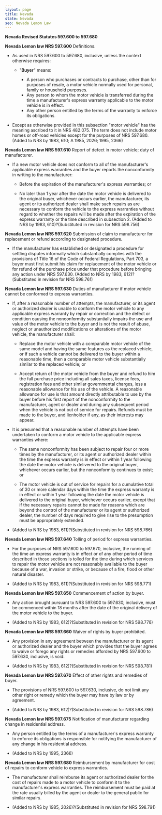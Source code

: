 ```yaml
---
layout: page
title: Nevada
state: Nevada
seo: Nevada Lemon Law
---
```


**Nevada Revised Statutes 597.600 to 597.680** 

**Nevada Lemon law NRS 597.600** Definitions.

- As used in NRS 597.600 to 597.680, inclusive, unless the context otherwise requires:

	- "**Buyer**" means: 

		- A person who purchases or contracts to purchase, other than for purposes of resale, a motor vehicle normally used for personal, family or household purposes.
  		- Any person to whom the motor vehicle is transferred during the time a manufacturer's express warranty applicable to the motor vehicle is in effect. 
  		- Any other person entitled by the terms of the warranty to enforce its obligations.

- Except as otherwise provided in this subsection "motor vehicle" has the meaning ascribed to it in NRS 482.075. The term does not include motor homes or off-road vehicles except for the purposes of NRS 597.680.
(Added to NRS by 1983, 610; A 1985, 2026; 1995, 2366)

**Nevada Lemon law NRS 597.610** Report of defect in motor vehicle; duty of manufacturer.

- If a new motor vehicle does not conform to all of the manufacturer's applicable express warranties and the buyer reports the nonconformity in writing to the manufacturer: 

	- Before the expiration of the manufacturer's express warranties; or 

	- No later than 1 year after the date the motor vehicle is delivered to the original buyer, whichever occurs earlier, the manufacturer, its agent or its authorized dealer shall make such repairs as are necessary to conform the vehicle to the express warranties without regard to whether the repairs will be made after the expiration of the express warranty or the time described in subsection 2. (Added to NRS by 1983, 610)?(Substituted in revision for NRS 598.756)

**Nevada Lemon law NRS 597.620** Submission of claim to manufacturer for replacement or refund according to designated procedure.

- If the manufacturer has established or designated a procedure for settling disputes informally which substantially complies with the provisions of Title 16 of the Code of Federal Regulations, Part 703, a buyer must first submit his claim for replacement of the motor vehicle or for refund of the purchase price under that procedure before bringing any action under NRS 597.630. (Added to NRS by 1983, 612)?(Substituted in revision for NRS 598.761)

**Nevada Lemon law NRS 597.630** Duties of manufacturer if motor vehicle cannot be conformed to express warranties.

- If, after a reasonable number of attempts, the manufacturer, or its agent or authorized dealer is unable to conform the motor vehicle to any applicable express warranty by repair or correction and the defect or condition causing the nonconformity substantially impairs the use and value of the motor vehicle to the buyer and is not the result of abuse, neglect or unauthorized modifications or alterations of the motor vehicle, the manufacturer shall: 

  - Replace the motor vehicle with a comparable motor vehicle of the same model and having the same features as the replaced vehicle, or if such a vehicle cannot be delivered to the buyer within a reasonable time, then a comparable motor vehicle substantially similar to the replaced vehicle; or 
  
  - Accept return of the motor vehicle from the buyer and refund to him the full purchase price including all sales taxes, license fees, registration fees and other similar governmental charges, less a reasonable allowance for his use of the vehicle. A reasonable allowance for use is that amount directly attributable to use by the buyer before his first report of the nonconformity to the manufacturer, agent or dealer and during any subsequent period when the vehicle is not out of service for repairs. Refunds must be made to the buyer, and lienholder if any, as their interests may appear.
 
- It is presumed that a reasonable number of attempts have been undertaken to conform a motor vehicle to the applicable express warranties where: 

  - The same nonconformity has been subject to repair four or more times by the manufacturer, or its agent or authorized dealer within the time the express warranty is in effect or within 1 year following the date the motor vehicle is delivered to the original buyer, whichever occurs earlier, but the nonconformity continues to exist; or 
  
  - The motor vehicle is out of service for repairs for a cumulative total of 30 or more calendar days within the time the express warranty is in effect or within 1 year following the date the motor vehicle is delivered to the original buyer, whichever occurs earlier, except that if the necessary repairs cannot be made for reasons which are beyond the control of the manufacturer or its agent or authorized dealer, the number of days required to give rise to the presumption must be appropriately extended.

- (Added to NRS by 1983, 611)?(Substituted in revision for NRS 598.766)

**Nevada Lemon law NRS 597.640** Tolling of period for express warranties.

- For the purposes of NRS 597.600 to 597.670, inclusive, the running of the time an express warranty is in effect or of any other period of time described in those sections is tolled for the time during which services to repair the motor vehicle are not reasonably available to the buyer because of a war, invasion or strike, or because of a fire, flood or other natural disaster.

- (Added to NRS by 1983, 611)?(Substituted in revision for NRS 598.771)

**Nevada Lemon law NRS 597.650** Commencement of action by buyer.

- Any action brought pursuant to NRS 597.600 to 597.630, inclusive, must be commenced within 18 months after the date of the original delivery of the motor vehicle to the buyer.

- (Added to NRS by 1983, 612)?(Substituted in revision for NRS 598.776)

**Nevada Lemon law NRS 597.660** Waiver of rights by buyer prohibited.

- Any provision in any agreement between the manufacturer or its agent or authorized dealer and the buyer which provides that the buyer agrees to waive or forego any rights or remedies afforded by NRS 597.600 to 597.630, inclusive, is void.

- (Added to NRS by 1983, 612)?(Substituted in revision for NRS 598.781)

**Nevada Lemon law NRS 597.670** Effect of other rights and remedies of buyer.

- The provisions of NRS 597.600 to 597.630, inclusive, do not limit any other right or remedy which the buyer may have by law or by agreement.

- (Added to NRS by 1983, 612)?(Substituted in revision for NRS 598.786)

**Nevada Lemon law NRS 597.675** Notification of manufacturer regarding change in residential address.

- Any person entitled by the terms of a manufacturer's express warranty to enforce its obligations is responsible for notifying the manufacturer of any change in his residential address.

- (Added to NRS by 1995, 2366)

**Nevada Lemon law NRS 597.680** Reimbursement by manufacturer for cost of repairs to conform vehicle to express warranties.

- The manufacturer shall reimburse its agent or authorized dealer for the cost of repairs made to a motor vehicle to conform it to the manufacturer's express warranties. The reimbursement must be paid at the rate usually billed by the agent or dealer to the general public for similar repairs.

- (Added to NRS by 1985, 2026)?(Substituted in revision for NRS 598.791)
